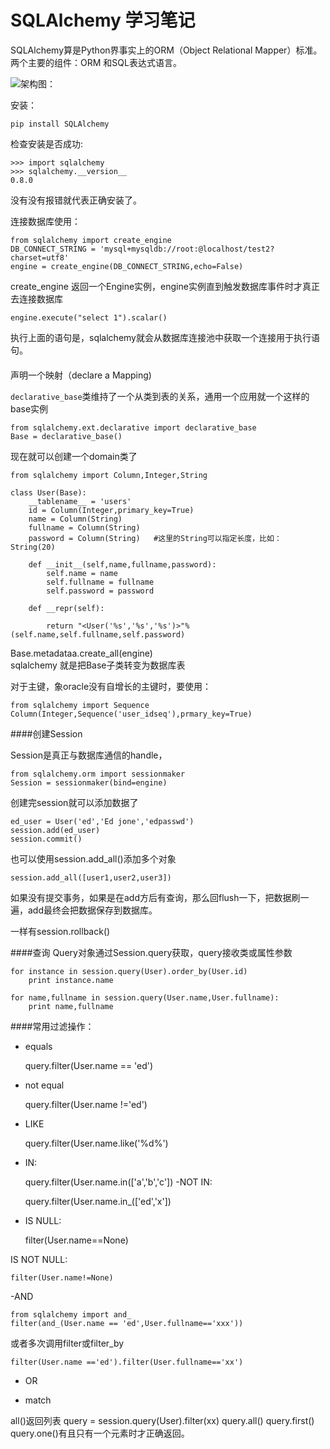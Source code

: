 SQLAlchemy 学习笔记
=====================
SQLAlchemy算是Python界事实上的ORM（Object Relational Mapper）标准。  
两个主要的组件：ORM 和SQL表达式语言。  

![架构图](http://docs.sqlalchemy.org/en/rel_0_8/_images/sqla_arch_small.png)：

安装：  
    
    pip install SQLAlchemy

检查安装是否成功:  

    >>> import sqlalchemy
    >>> sqlalchemy.__version__
    0.8.0
没有没有报错就代表正确安装了。  


连接数据库使用：

    from sqlalchemy import create_engine
    DB_CONNECT_STRING = 'mysql+mysqldb://root:@localhost/test2?charset=utf8'
    engine = create_engine(DB_CONNECT_STRING,echo=False)
create_engine 返回一个Engine实例，engine实例直到触发数据库事件时才真正去连接数据库

    engine.execute("select 1").scalar()

执行上面的语句是，sqlalchemy就会从数据库连接池中获取一个连接用于执行语句。  

####
声明一个映射（declare a Mapping)

`declarative_base`类维持了一个从类到表的关系，通用一个应用就一个这样的base实例  

    from sqlalchemy.ext.declarative import declarative_base
    Base = declarative_base()

现在就可以创建一个domain类了  

    from sqlalchemy import Column,Integer,String

    class User(Base):
        __tablename__ = 'users'
        id = Column(Integer,primary_key=True)
        name = Column(String)
        fullname = Column(String)
        password = Column(String)   #这里的String可以指定长度，比如：String(20)

        def __init__(self,name,fullname,password):
            self.name = name
            self.fullname = fullname
            self.password = password
        
        def __repr(self):
            
            return "<User('%s','%s','%s')>"%(self.name,self.fullname,self.password)

Base.metadataa.create_all(engine)  
sqlalchemy 就是把Base子类转变为数据库表

对于主键，象oracle没有自增长的主键时，要使用：  

    from sqlalchemy import Sequence
    Column(Integer,Sequence('user_idseq'),prmary_key=True)

####创建Session

Session是真正与数据库通信的handle，  

    from sqlalchemy.orm import sessionmaker
    Session = sessionmaker(bind=engine)
创建完session就可以添加数据了  

    ed_user = User('ed','Ed jone','edpasswd')
    session.add(ed_user)
    session.commit()

也可以使用session.add_all()添加多个对象 

    session.add_all([user1,user2,user3])

如果没有提交事务，如果是在add方后有查询，那么回flush一下，把数据刷一遍，add最终会把数据保存到数据库。

一样有session.rollback()

####查询
Query对象通过Session.query获取，query接收类或属性参数  

    for instance in session.query(User).order_by(User.id)
        print instance.name

    for name,fullname in session.query(User.name,User.fullname):
        print name,fullname

####常用过滤操作：  

- equals

    query.filter(User.name == 'ed')
- not equal

    query.filter(User.name !='ed')

- LIKE

    query.filter(User.name.like('%d%')

- IN:
    
    query.filter(User.name.in(['a','b','c'])
-NOT IN:
    
    query.filter(User.name.in_(['ed','x'])
- IS NULL:

    filter(User.name==None)

IS NOT NULL:
    
    filter(User.name!=None)
-AND

    from sqlalchemy import and_
    filter(and_(User.name == 'ed',User.fullname=='xxx'))    
或者多次调用filter或filter_by

    filter(User.name =='ed').filter(User.fullname=='xx')

- OR

- match



all()返回列表
query = session.query(User).filter(xx)
query.all()
query.first()
query.one()有且只有一个元素时才正确返回。
